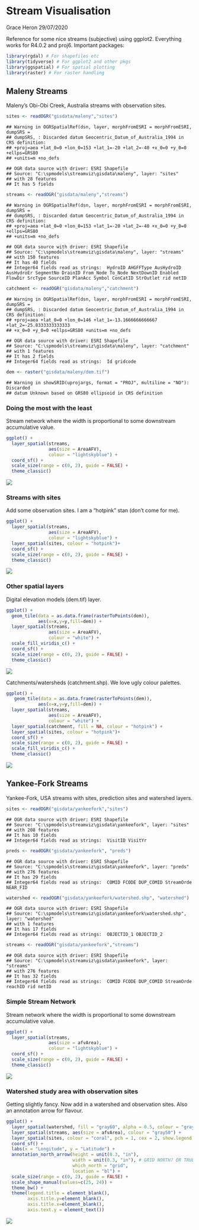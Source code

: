 Stream Visualisation
================
Grace Heron
29/07/2020

Reference for some nice streams (subjective) using ggplot2. Everything
works for R4.0.2 and proj6. Important packages:

``` r
library(rgdal) # For shapefiles etc
library(tidyverse) # For ggplot2 and other pkgs
library(ggspatial) # For spatial plotting
library(raster) # For raster handling
```

## Maleny Streams

Maleny’s Obi-Obi Creek, Australia streams with observation sites.

``` r
sites <- readOGR("gisdata/maleny","sites")
```

    ## Warning in OGRSpatialRef(dsn, layer, morphFromESRI = morphFromESRI, dumpSRS =
    ## dumpSRS, : Discarded datum Geocentric_Datum_of_Australia_1994 in CRS definition:
    ## +proj=aea +lat_0=0 +lon_0=153 +lat_1=-20 +lat_2=-40 +x_0=0 +y_0=0 +ellps=GRS80
    ## +units=m +no_defs

    ## OGR data source with driver: ESRI Shapefile 
    ## Source: "C:\spmodels\streamviz\gisdata\maleny", layer: "sites"
    ## with 28 features
    ## It has 5 fields

``` r
streams <- readOGR("gisdata/maleny","streams")
```

    ## Warning in OGRSpatialRef(dsn, layer, morphFromESRI = morphFromESRI, dumpSRS =
    ## dumpSRS, : Discarded datum Geocentric_Datum_of_Australia_1994 in CRS definition:
    ## +proj=aea +lat_0=0 +lon_0=153 +lat_1=-20 +lat_2=-40 +x_0=0 +y_0=0 +ellps=GRS80
    ## +units=m +no_defs

    ## OGR data source with driver: ESRI Shapefile 
    ## Source: "C:\spmodels\streamviz\gisdata\maleny", layer: "streams"
    ## with 150 features
    ## It has 40 fields
    ## Integer64 fields read as strings:  HydroID AHGFFType AusHydroID AusHydroEr SegmentNo DrainID From_Node To_Node NextDownID Enabled FlowDir SrcType SourceID PlanAcc Symbol ConCatID StrOutlet rid netID

``` r
catchment <- readOGR("gisdata/maleny","catchment")
```

    ## Warning in OGRSpatialRef(dsn, layer, morphFromESRI = morphFromESRI, dumpSRS =
    ## dumpSRS, : Discarded datum Geocentric_Datum_of_Australia_1994 in CRS definition:
    ## +proj=aea +lat_0=0 +lon_0=146 +lat_1=-13.1666666666667 +lat_2=-25.8333333333333
    ## +x_0=0 +y_0=0 +ellps=GRS80 +units=m +no_defs

    ## OGR data source with driver: ESRI Shapefile 
    ## Source: "C:\spmodels\streamviz\gisdata\maleny", layer: "catchment"
    ## with 1 features
    ## It has 2 fields
    ## Integer64 fields read as strings:  Id gridcode

``` r
dem <- raster("gisdata/maleny/dem.tif")
```

    ## Warning in showSRID(uprojargs, format = "PROJ", multiline = "NO"): Discarded
    ## datum Unknown based on GRS80 ellipsoid in CRS definition

### Doing the most with the least

Stream network where the width is proportional to some downstream
accumulative value.

``` r
ggplot() +
  layer_spatial(streams, 
                aes(size = AreaAFV), 
                colour = "lightskyblue") +
  coord_sf() + 
  scale_size(range = c(0, 2), guide = FALSE) +
  theme_classic()
```

![](README_files/figure-gfm/unnamed-chunk-2-1.png)<!-- -->

### Streams with sites

Add some observation sites. I am a “hotpink” stan (don’t come for me).

``` r
ggplot() +
  layer_spatial(streams, 
                aes(size = AreaAFV), 
                colour = "lightskyblue") +
  layer_spatial(sites, colour = "hotpink")+
  coord_sf() + 
  scale_size(range = c(0, 2), guide = FALSE) +
  theme_classic()
```

![](README_files/figure-gfm/unnamed-chunk-3-1.png)<!-- -->

### Other spatial layers

Digital elevation models (dem.tif) layer.

``` r
ggplot() +
  geom_tile(data = as.data.frame(rasterToPoints(dem)), 
            aes(x=x,y=y,fill=dem)) +
  layer_spatial(streams, 
                aes(size = AreaAFV), 
                colour = "white") +
  scale_fill_viridis_c() +
  coord_sf() + 
  scale_size(range = c(0, 2), guide = FALSE) +
  theme_classic()
```

![](README_files/figure-gfm/unnamed-chunk-4-1.png)<!-- -->

Catchments/watersheds (catchment.shp). We love ugly colour palettes.

``` r
ggplot() +
   geom_tile(data = as.data.frame(rasterToPoints(dem)), 
            aes(x=x,y=y,fill=dem)) +
  layer_spatial(streams, 
                aes(size = AreaAFV), 
                colour = "white") +
  layer_spatial(catchment, fill = NA, colour = "hotpink") +
  layer_spatial(sites, colour = "hotpink")+
  coord_sf() + 
  scale_size(range = c(0, 2), guide = FALSE) +
  scale_fill_viridis_c() +
  theme_classic()
```

![](README_files/figure-gfm/unnamed-chunk-5-1.png)<!-- -->

## Yankee-Fork Streams

Yankee-Fork, USA streams with sites, prediction sites and watershed
layers.

``` r
sites <- readOGR("gisdata/yankeefork","sites")
```

    ## OGR data source with driver: ESRI Shapefile 
    ## Source: "C:\spmodels\streamviz\gisdata\yankeefork", layer: "sites"
    ## with 208 features
    ## It has 10 fields
    ## Integer64 fields read as strings:  VisitID VisitYr

``` r
preds <- readOGR("gisdata/yankeefork", "preds")
```

    ## OGR data source with driver: ESRI Shapefile 
    ## Source: "C:\spmodels\streamviz\gisdata\yankeefork", layer: "preds"
    ## with 276 features
    ## It has 29 fields
    ## Integer64 fields read as strings:  COMID FCODE DUP_COMID StreamOrde NEAR_FID

``` r
watershed <- readOGR("gisdata/yankeefork/watershed.shp", "watershed")
```

    ## OGR data source with driver: ESRI Shapefile 
    ## Source: "C:\spmodels\streamviz\gisdata\yankeefork\watershed.shp", layer: "watershed"
    ## with 1 features
    ## It has 17 fields
    ## Integer64 fields read as strings:  OBJECTID_1 OBJECTID_2

``` r
streams <- readOGR("gisdata/yankeefork","streams")
```

    ## OGR data source with driver: ESRI Shapefile 
    ## Source: "C:\spmodels\streamviz\gisdata\yankeefork", layer: "streams"
    ## with 276 features
    ## It has 32 fields
    ## Integer64 fields read as strings:  COMID FCODE DUP_COMID StreamOrde reachID rid netID

### Simple Stream Network

Stream network where the width is proportional to some downstream
accumulative value.

``` r
ggplot() +
  layer_spatial(streams, 
                aes(size = afvArea), 
                colour = "lightskyblue") +
  coord_sf() + 
  scale_size(range = c(0, 2), guide = FALSE) +
  theme_classic()
```

![](README_files/figure-gfm/unnamed-chunk-6-1.png)<!-- -->

### Watershed study area with observation sites

Getting slightly fancy. Now add in a watershed and observation sites.
Also an annotation arrow for flavour.

``` r
ggplot() +
  layer_spatial(watershed, fill = "gray60", alpha = 0.5, colour = "gray40") +
  layer_spatial(streams, aes(size = afvArea), colour = "gray50") +
  layer_spatial(sites, colour = "coral", pch = 1, cex = 2, show.legend = TRUE)+
  coord_sf() + 
  labs(x = "Longitude", y = "Latitude") + 
  annotation_north_arrow(height = unit(0.3, "in"),
                         width = unit(0.3, "in"), # GRID NORTH? OR TRUE NORTH?
                         which_north = "grid", 
                         location = "bl") +
  scale_size(range = c(0, 2), guide = FALSE) +
  scale_shape_manual(values=c(25, 24)) + 
  theme_bw() + 
  theme(legend.title = element_blank(),
        axis.title.y=element_blank(),
        axis.title.x=element_blank(),
        axis.text.y = element_text())
```

![](README_files/figure-gfm/unnamed-chunk-7-1.png)<!-- -->
